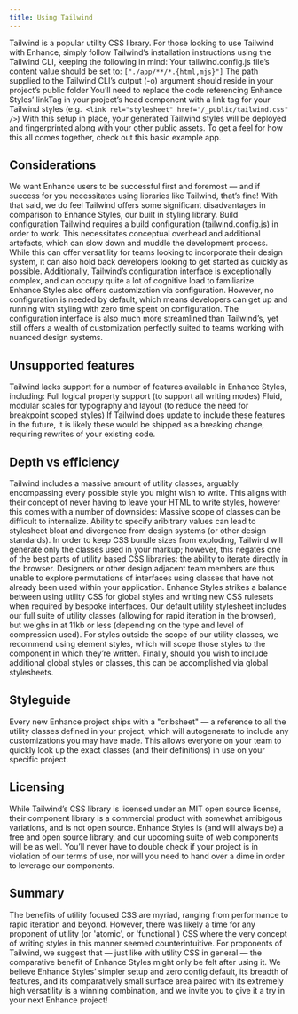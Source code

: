 ```yaml
---
title: Using Tailwind
---
```


Tailwind is a popular utility CSS library. For those looking to use Tailwind with Enhance, simply follow Tailwind’s installation instructions using the Tailwind CLI, keeping the following in mind:
Your tailwind.config.js file’s content value should be set to: `["./app/**/*.{html,mjs}"]`
The path supplied to the Tailwind CLI’s output (-o) argument should reside in your project’s public folder
You’ll need to replace the code referencing Enhance Styles’ linkTag in your project’s head component with a link tag for your Tailwind styles (e.g.` <link rel="stylesheet" href="/_public/tailwind.css" />`)
With this setup in place, your generated Tailwind styles will be deployed and fingerprinted along with your other public assets.
To get a feel for how this all comes together, check out this basic example app.

## Considerations

We want Enhance users to be successful first and foremost — and if success for you necessitates using libraries like Tailwind, that’s fine! With that said, we do feel Tailwind offers some significant disadvantages in comparison to Enhance Styles, our built in styling library.
Build configuration
Tailwind requires a build configuration (tailwind.config.js) in order to work. This necessitates conceptual overhead and additional artefacts, which can slow down and muddle the development process. While this can offer versatility for teams looking to incorporate their design system, it can also hold back developers looking to get started as quickly as possible. Additionally, Tailwind’s configuration interface is exceptionally complex, and can occupy quite a lot of cognitive load to familiarize.
Enhance Styles also offers customization via configuration. However, no configuration is needed by default, which means developers can get up and running with styling with zero time spent on configuration. The configuration interface is also much more streamlined than Tailwind’s, yet still offers a wealth of customization perfectly suited to teams working with nuanced design systems.

## Unsupported features

Tailwind lacks support for a number of features available in Enhance Styles, including:
Full logical property support (to support all writing modes)
Fluid, modular scales for typography and layout (to reduce the need for breakpoint scoped styles)
If Tailwind does update to include these features in the future, it is likely these would be shipped as a breaking change, requiring rewrites of your existing code.

## Depth vs efficiency

Tailwind includes a massive amount of utility classes, arguably encompassing every possible style you might wish to write. This aligns with their concept of never having to leave your HTML to write styles, however this comes with a number of downsides:
Massive scope of classes can be difficult to internalize.
Ability to specify aribitrary values can lead to stylesheet bloat and divergence from design systems (or other design standards).
In order to keep CSS bundle sizes from exploding, Tailwind will generate only the classes used in your markup; however, this negates one of the best parts of utility based CSS libraries: the ability to iterate directly in the browser. Designers or other design adjacent team members are thus unable to explore permutations of interfaces using classes that have not already been used within your application.
Enhance Styles strikes a balance between using utility CSS for global styles and writing new CSS rulesets when required by bespoke interfaces.
Our default utility stylesheet includes our full suite of utility classes (allowing for rapid iteration in the browser), but weighs in at 11kb or less (depending on the type and level of compression used).
For styles outside the scope of our utility classes, we recommend using element styles, which will scope those styles to the component in which they’re written.
Finally, should you wish to include additional global styles or classes, this can be accomplished via global stylesheets.

## Styleguide

Every new Enhance project ships with a "cribsheet" — a reference to all the utility classes defined in your project, which will autogenerate to include any customizations you may have made. This allows everyone on your team to quickly look up the exact classes (and their definitions) in use on your specific project.

## Licensing

While Tailwind’s CSS library is licensed under an MIT open source license, their component library is a commercial product with somewhat amibigous variations, and is not open source.
Enhance Styles is (and will always be) a free and open source library, and our upcoming suite of web components will be as well. You’ll never have to double check if your project is in violation of our terms of use, nor will you need to hand over a dime in order to leverage our components.

## Summary

The benefits of utility focused CSS are myriad, ranging from performance to rapid iteration and beyond. However, there was likely a time for any proponent of utility (or 'atomic', or 'functional') CSS where the very concept of writing styles in this manner seemed counterintuitive. For proponents of Tailwind, we suggest that — just like with utility CSS in general — the comparative benefit of Enhance Styles might only be felt after using it.
We believe Enhance Styles’ simpler setup and zero config default, its breadth of features, and its comparatively small surface area paired with its extremely high versatility is a winning combination, and we invite you to give it a try in your next Enhance project!

